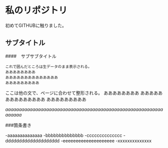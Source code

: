 # 私のリポジトリ

初めてGITHUBに触りました。


## サブタイトル

####　サブサブタイトル

```
これで囲んだところは生データのまま表示される。
ああああああああ
ああああああああああああああ
あああああああああ
```



ここは他の文で、ページに合わせて整形される。
ああああああああ
ああああああああああああああ
あああああああああ


*aaaaaaaaaaaaaaaaaaaaaaaaaaaaaaaaaaaaaaaaaaaaaaaaaaaaaaaaaaaaaaaa*

###箇条書き

-aaaaaaaaaaaaaa
-bbbbbbbbbbbbbb
-cccccccccccccc
	-dddddddddddddddddddd
	-eeeeeeeeeeeeeeeeeeee
-xxxxxxxxxxxxxx
